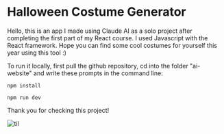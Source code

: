 # Halloween Costume Generator

Hello, this is an app I made using Claude AI as a solo project after completing the first part of my React course. I used Javascript with the React framework. Hope you can find some cool costumes for yourself this year using this tool :)

To run it locally, first pull the github repository, cd into the folder "ai-website" and write these prompts in the command line:

```npm install```

```npm run dev```

Thank you for checking this project!

![til](./live-demo.gif)
